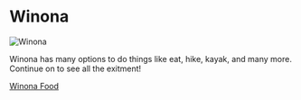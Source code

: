 # Winona
![Winona](https://www.iloveinspired.com/wp-content/uploads/2014/09/winona_overview.jpg "Picture of Winona Scenic Veiw")

Winona has many options to do things like eat, hike, kayak, and many more. Continue on to see all the exitment!

[Winona Food](Food.md)
